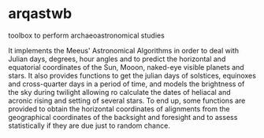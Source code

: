 # arqastwb
toolbox to perform archaeoastronomical studies

It implements the Meeus' Astronomical Algorithms in order to deal with Julian days, degrees, hour angles and to predict the horizontal and equatorial coordinates of the Sun, Mooon, naked-eye visible planets and stars. It also provides functions to get the julian days of solstices, equinoxes and cross-quarter days in a period of time, and models the brightness of the sky during twilight allowing ro calculate the dates of heliacal and acronic rising and setting of several stars. To end up, some functions are provided to obtain the horizontal coordinates of alignments from the geographical coordinates of the backsight and foresight and to assess statistically if they are due just to random chance.
